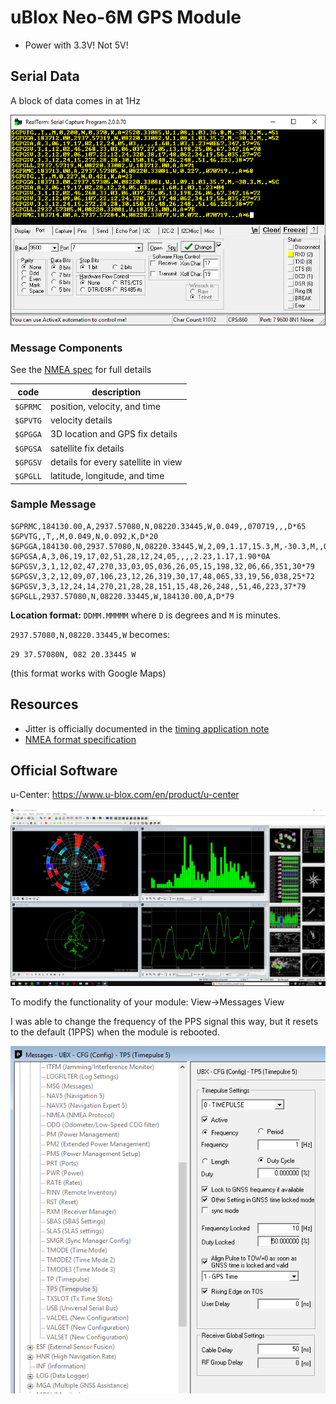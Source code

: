 # uBlox Neo-6M GPS Module
* Power with 3.3V! Not 5V!

## Serial Data
A block of data comes in at 1Hz

![](screenshot-serial.png)

### Message Components
See the [NMEA spec](https://www.gpsinformation.org/dale/nmea.htm) for full details

code | description
---|---
`$GPRMC`| position, velocity, and time
`$GPVTG`| velocity details
`$GPGGA`| 3D location and GPS fix details
`$GPGSA`| satellite fix details
`$GPGSV`| details for every satellite in view
`$GPGLL`| latitude, longitude, and time

### Sample Message

```
$GPRMC,184130.00,A,2937.57080,N,08220.33445,W,0.049,,070719,,,D*65
$GPVTG,,T,,M,0.049,N,0.092,K,D*20
$GPGGA,184130.00,2937.57080,N,08220.33445,W,2,09,1.17,15.3,M,-30.3,M,,0000*5E
$GPGSA,A,3,06,19,17,02,51,28,12,24,05,,,,2.23,1.17,1.90*0A
$GPGSV,3,1,12,02,47,270,33,03,05,036,26,05,15,198,32,06,66,351,30*79
$GPGSV,3,2,12,09,07,106,23,12,26,319,30,17,48,065,33,19,56,038,25*72
$GPGSV,3,3,12,24,14,270,21,28,28,151,15,48,26,248,,51,46,223,37*79
$GPGLL,2937.57080,N,08220.33445,W,184130.00,A,D*79
```

**Location format:** `DDMM.MMMMM`  where `D` is degrees and `M` is minutes.

`2937.57080,N,08220.33445,W` becomes:

`29 37.57080N, 082 20.33445 W`

(this format works with Google Maps)

## Resources
* Jitter is officially documented in the [timing application note](https://www.u-blox.com/sites/default/files/products/documents/Timing_AppNote_%28GPS.G6-X-11007%29.pdf)
* [NMEA format specification](https://www.gpsinformation.org/dale/nmea.htm)

## Official Software

u-Center: https://www.u-blox.com/en/product/u-center

![](uCenter-screenshot.png)

To modify the functionality of your module: View->Messages View

I was able to change the frequency of the PPS signal this way, but it resets to the default (1PPS) when the module is rebooted.

![](uCenter-customize-timepulse.PNG)
